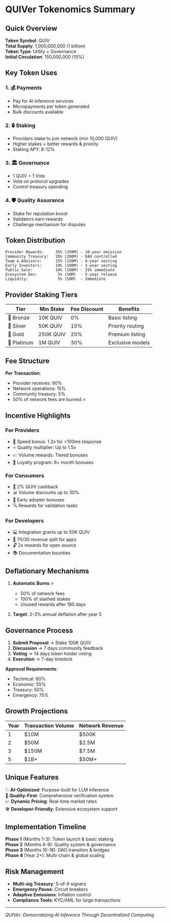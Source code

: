 # QUIVer Tokenomics Summary

## Quick Overview

**Token Symbol**: QUIV  
**Total Supply**: 1,000,000,000 (1 billion)  
**Token Type**: Utility + Governance  
**Initial Circulation**: 150,000,000 (15%)  

## Key Token Uses

### 1. 💰 Payments
- Pay for AI inference services
- Micropayments per token generated
- Bulk discounts available

### 2. 🔒 Staking
- Providers stake to join network (min 10,000 QUIV)
- Higher stakes = better rewards & priority
- Staking APY: 8-12%

### 3. 🏛️ Governance
- 1 QUIV = 1 Vote
- Vote on protocol upgrades
- Control treasury spending

### 4. 🛡️ Quality Assurance
- Stake for reputation boost
- Validators earn rewards
- Challenge mechanism for disputes

## Token Distribution

```
Provider Rewards:     35% (350M) - 10-year emission
Community Treasury:   20% (200M) - DAO controlled
Team & Advisors:      15% (150M) - 4-year vesting
Early Investors:      10% (100M) - 3-year vesting
Public Sale:          10% (100M) - 25% immediate
Ecosystem Dev:         5% (50M)  - 5-year release
Liquidity:             5% (50M)  - Immediate
```

## Provider Staking Tiers

| Tier | Min Stake | Fee Discount | Benefits |
|------|-----------|--------------|----------|
| 🥉 Bronze | 10K QUIV | 0% | Basic listing |
| 🥈 Silver | 50K QUIV | 10% | Priority routing |
| 🥇 Gold | 250K QUIV | 20% | Premium listing |
| 💎 Platinum | 1M QUIV | 30% | Exclusive models |

## Fee Structure

**Per Transaction**:
- Provider receives: 80%
- Network operations: 15%
- Community treasury: 5%
- 50% of network fees are burned 🔥

## Incentive Highlights

### For Providers
- 🚀 Speed bonus: 1.2x for <100ms response
- ⭐ Quality multiplier: Up to 1.5x
- 📈 Volume rewards: Tiered bonuses
- 🎁 Loyalty program: 6+ month bonuses

### For Consumers
- 💸 2% QUIV cashback
- 📊 Volume discounts up to 30%
- 🎯 Early adopter bonuses
- 🔍 Rewards for validation tasks

### For Developers
- 💻 Integration grants up to 50K QUIV
- 📱 70/30 revenue split for apps
- 🔓 2x rewards for open source
- 📚 Documentation bounties

## Deflationary Mechanisms

1. **Automatic Burns** 🔥
   - 50% of network fees
   - 100% of slashed stakes
   - Unused rewards after 180 days

2. **Target**: 2-3% annual deflation after year 5

## Governance Process

1. **Submit Proposal** → Stake 100K QUIV
2. **Discussion** → 7 days community feedback
3. **Voting** → 14 days token holder voting
4. **Execution** → 7-day timelock

**Approval Requirements**:
- Technical: 60%
- Economic: 55%
- Treasury: 50%
- Emergency: 75%

## Growth Projections

| Year | Transaction Volume | Network Revenue |
|------|-------------------|-----------------|
| 1 | $10M | $500K |
| 2 | $50M | $2.5M |
| 3 | $150M | $7.5M |
| 5 | $1B+ | $50M+ |

## Unique Features

✨ **AI-Optimized**: Purpose-built for LLM inference  
🎯 **Quality-First**: Comprehensive verification system  
💹 **Dynamic Pricing**: Real-time market rates  
🛠️ **Developer-Friendly**: Extensive ecosystem support  

## Implementation Timeline

**Phase 1** (Months 1-3): Token launch & basic staking  
**Phase 2** (Months 4-9): Quality system & governance  
**Phase 3** (Months 10-18): DAO transition & bridges  
**Phase 4** (Year 2+): Multi-chain & global scaling  

## Risk Management

- **Multi-sig Treasury**: 5-of-9 signers
- **Emergency Pause**: Circuit breakers
- **Adaptive Emissions**: Inflation control
- **Compliance Tools**: KYC/AML for large transactions

---

*QUIVer: Democratizing AI Inference Through Decentralized Computing*